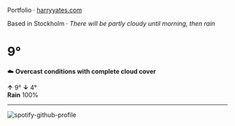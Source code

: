 Portfolio · [harryyates.com](https://harryyates.com)

<!-- WEATHER_START -->
Based in Stockholm · *There will be partly cloudy until morning, then rain*

# 9°
☁️ **Overcast conditions with complete cloud cover**

**↑** 9° **↓** 4°  
**Rain** 100%

---
<!-- WEATHER_END -->

<p align="left">
  <a>
    <img src="https://spotify-github-profile.kittinanx.com/api/view?uid=bigbello&cover_image=true&theme=natemoo-re&show_offline=true&background_color=121212&interchange=false&bar_color=53b14f&bar_color_cover=false" alt="spotify-github-profile">
  </a>
</p>